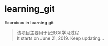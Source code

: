 # learning_git
Exercises in learning git

>该项目主要用于记录Git学习过程</br>
It starts on June 21, 2019.   Keep updating...
